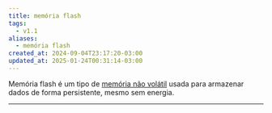 ```yaml
---
title: memória flash
tags:
  - v1.1
aliases:
  - memória flash
created_at: 2024-09-04T23:17:20-03:00
updated_at: 2025-01-24T00:31:14-03:00
---
```


Memória flash é um tipo de [memória não volátil](content/atomos/2024/09/04/Memoria_nao_volatil.md) usada para armazenar dados de forma persistente, mesmo sem energia. 

---

